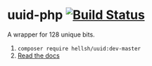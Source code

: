 # uuid-php [![Build Status](https://travis-ci.org/hell-sh/php-uuid.svg?branch=master)](https://travis-ci.org/hell-sh/php-uuid)

A wrapper for 128 unique bits.

1. `composer require hellsh/uuid:dev-master`
2. [Read the docs](https://hell-sh.github.io/php-uuid/classhellsh_1_1UUID.html)
